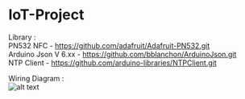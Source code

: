 # IoT-Project
Library : <br />
PN532 NFC - https://github.com/adafruit/Adafruit-PN532.git <br />
Arduino Json V 6.xx - https://github.com/bblanchon/ArduinoJson.git <br />
NTP Client - https://github.com/arduino-libraries/NTPClient.git <br />

Wiring Diagram : <br />
![alt text](https://i.ibb.co/Dp2Vpq1/PN532-GND-GND-VCC-3-V3-SDA-D22-SCL-D21.png)

